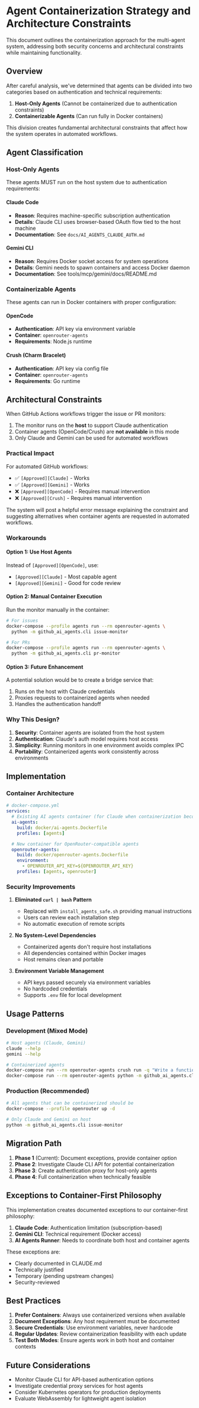 # Agent Containerization Strategy and Architecture Constraints

This document outlines the containerization approach for the multi-agent system, addressing both security concerns and architectural constraints while maintaining functionality.

## Overview

After careful analysis, we've determined that agents can be divided into two categories based on authentication and technical requirements:

1. **Host-Only Agents** (Cannot be containerized due to authentication constraints)
2. **Containerizable Agents** (Can run fully in Docker containers)

This division creates fundamental architectural constraints that affect how the system operates in automated workflows.

## Agent Classification

### Host-Only Agents

These agents MUST run on the host system due to authentication requirements:

#### Claude Code
- **Reason**: Requires machine-specific subscription authentication
- **Details**: Claude CLI uses browser-based OAuth flow tied to the host machine
- **Documentation**: See `docs/AI_AGENTS_CLAUDE_AUTH.md`

#### Gemini CLI
- **Reason**: Requires Docker socket access for system operations
- **Details**: Gemini needs to spawn containers and access Docker daemon
- **Documentation**: See tools/mcp/gemini/docs/README.md

### Containerizable Agents

These agents can run in Docker containers with proper configuration:

#### OpenCode
- **Authentication**: API key via environment variable
- **Container**: `openrouter-agents`
- **Requirements**: Node.js runtime

#### Crush (Charm Bracelet)
- **Authentication**: API key via config file
- **Container**: `openrouter-agents`
- **Requirements**: Go runtime

## Architectural Constraints

When GitHub Actions workflows trigger the issue or PR monitors:

1. The monitor runs on the **host** to support Claude authentication
2. Container agents (OpenCode/Crush) are **not available** in this mode
3. Only Claude and Gemini can be used for automated workflows

### Practical Impact

For automated GitHub workflows:
- ✅ `[Approved][Claude]` - Works
- ✅ `[Approved][Gemini]` - Works
- ❌ `[Approved][OpenCode]` - Requires manual intervention
- ❌ `[Approved][Crush]` - Requires manual intervention

The system will post a helpful error message explaining the constraint and suggesting alternatives when container agents are requested in automated workflows.

### Workarounds

#### Option 1: Use Host Agents
Instead of `[Approved][OpenCode]`, use:
- `[Approved][Claude]` - Most capable agent
- `[Approved][Gemini]` - Good for code review

#### Option 2: Manual Container Execution
Run the monitor manually in the container:

```bash
# For issues
docker-compose --profile agents run --rm openrouter-agents \
  python -m github_ai_agents.cli issue-monitor

# For PRs
docker-compose --profile agents run --rm openrouter-agents \
  python -m github_ai_agents.cli pr-monitor
```

#### Option 3: Future Enhancement
A potential solution would be to create a bridge service that:
1. Runs on the host with Claude credentials
2. Proxies requests to containerized agents when needed
3. Handles the authentication handoff

### Why This Design?

1. **Security**: Container agents are isolated from the host system
2. **Authentication**: Claude's auth model requires host access
3. **Simplicity**: Running monitors in one environment avoids complex IPC
4. **Portability**: Containerized agents work consistently across environments

## Implementation

### Container Architecture

```yaml
# docker-compose.yml
services:
  # Existing AI agents container (for Claude when containerization becomes possible)
  ai-agents:
    build: docker/ai-agents.Dockerfile
    profiles: [agents]

  # New container for OpenRouter-compatible agents
  openrouter-agents:
    build: docker/openrouter-agents.Dockerfile
    environment:
      - OPENROUTER_API_KEY=${OPENROUTER_API_KEY}
    profiles: [agents, openrouter]
```

### Security Improvements

1. **Eliminated `curl | bash` Pattern**
   - Replaced with `install_agents_safe.sh` providing manual instructions
   - Users can review each installation step
   - No automatic execution of remote scripts

2. **No System-Level Dependencies**
   - Containerized agents don't require host installations
   - All dependencies contained within Docker images
   - Host remains clean and portable

3. **Environment Variable Management**
   - API keys passed securely via environment variables
   - No hardcoded credentials
   - Supports `.env` file for local development

## Usage Patterns

### Development (Mixed Mode)
```bash
# Host agents (Claude, Gemini)
claude --help
gemini --help

# Containerized agents
docker-compose run --rm openrouter-agents crush run -q "Write a function"
docker-compose run --rm openrouter-agents python -m github_ai_agents.cli issue-monitor
```

### Production (Recommended)
```bash
# All agents that can be containerized should be
docker-compose --profile openrouter up -d

# Only Claude and Gemini on host
python -m github_ai_agents.cli issue-monitor
```

## Migration Path

1. **Phase 1** (Current): Document exceptions, provide container option
2. **Phase 2**: Investigate Claude CLI API for potential containerization
3. **Phase 3**: Create authentication proxy for host-only agents
4. **Phase 4**: Full containerization when technically feasible

## Exceptions to Container-First Philosophy

This implementation creates documented exceptions to our container-first philosophy:

1. **Claude Code**: Authentication limitation (subscription-based)
2. **Gemini CLI**: Technical requirement (Docker access)
3. **AI Agents Runner**: Needs to coordinate both host and container agents

These exceptions are:
- Clearly documented in CLAUDE.md
- Technically justified
- Temporary (pending upstream changes)
- Security-reviewed

## Best Practices

1. **Prefer Containers**: Always use containerized versions when available
2. **Document Exceptions**: Any host requirement must be documented
3. **Secure Credentials**: Use environment variables, never hardcode
4. **Regular Updates**: Review containerization feasibility with each update
5. **Test Both Modes**: Ensure agents work in both host and container contexts

## Future Considerations

- Monitor Claude CLI for API-based authentication options
- Investigate credential proxy services for host agents
- Consider Kubernetes operators for production deployments
- Evaluate WebAssembly for lightweight agent isolation
